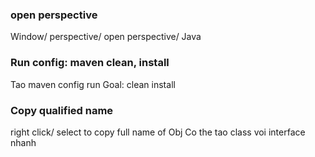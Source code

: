 ### open perspective

Window/ perspective/ open perspective/ Java

### Run config: maven clean, install

Tao maven config run
Goal: clean install

### Copy qualified name

right click/ select to copy full name of Obj
Co the tao class voi interface nhanh
